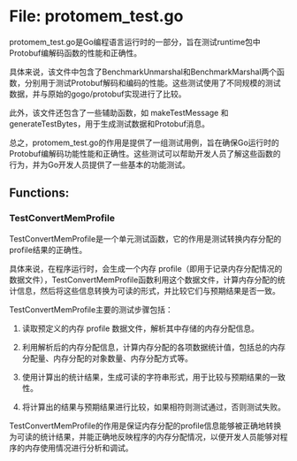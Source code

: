 # File: protomem_test.go

protomem_test.go是Go编程语言运行时的一部分，旨在测试runtime包中Protobuf编解码函数的性能和正确性。

具体来说，该文件中包含了BenchmarkUnmarshal和BenchmarkMarshal两个函数，分别用于测试Protobuf解码和编码的性能。这些测试使用了不同规模的测试数据，并与原始的gogo/protobuf实现进行了比较。

此外，该文件还包含了一些辅助函数，如 makeTestMessage 和 generateTestBytes，用于生成测试数据和Protobuf消息。

总之，protomem_test.go的作用是提供了一组测试用例，旨在确保Go运行时的Protobuf编解码功能性能和正确性。这些测试可以帮助开发人员了解这些函数的行为，并为Go开发人员提供了一些基本的功能测试。

## Functions:

### TestConvertMemProfile

TestConvertMemProfile是一个单元测试函数，它的作用是测试转换内存分配的profile结果的正确性。

具体来说，在程序运行时，会生成一个内存 profile（即用于记录内存分配情况的数据文件），TestConvertMemProfile函数利用这个数据文件，计算内存分配的统计信息，然后将这些信息转换为可读的形式，并比较它们与预期结果是否一致。

TestConvertMemProfile主要的测试步骤包括：

1. 读取预定义的内存 profile 数据文件，解析其中存储的内存分配信息。

2. 利用解析后的内存分配信息，计算内存分配的各项数据统计值，包括总的内存分配量、内存分配的对象数量、内存分配方式等。

3. 使用计算出的统计结果，生成可读的字符串形式，用于比较与预期结果的一致性。

4. 将计算出的结果与预期结果进行比较，如果相符则测试通过，否则测试失败。

TestConvertMemProfile的作用是保证内存分配的profile信息能够被正确地转换为可读的统计结果，并能正确地反映程序的内存分配情况，以便开发人员能够对程序的内存使用情况进行分析和调试。



